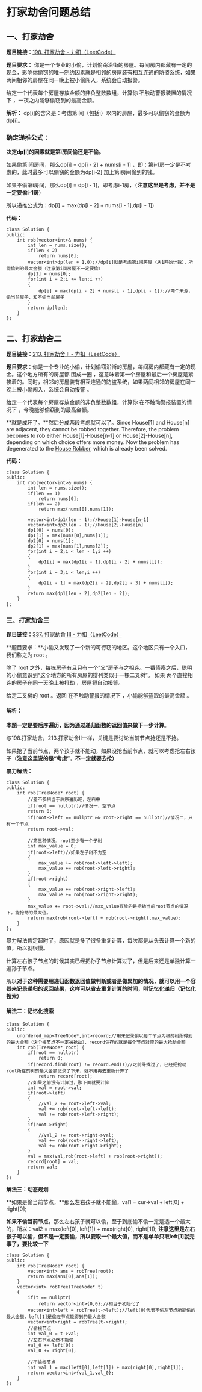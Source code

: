 # 打家劫舍问题总结

## 一、打家劫舍

**题目链接：**[198. 打家劫舍 - 力扣（LeetCode）](https://leetcode.cn/problems/house-robber/)

**题目要求：** 你是一个专业的小偷，计划偷窃沿街的房屋。每间房内都藏有一定的现金，影响你偷窃的唯一制约因素就是相邻的房屋装有相互连通的防盗系统，如果两间相邻的房屋在同一晚上被小偷闯入，系统会自动报警。

给定一个代表每个房屋存放金额的非负整数数组，计算你 不触动警报装置的情况下 ，一夜之内能够偷窃到的最高金额。

**解析：** dp[i]的含义是：考虑第i间（包括i）以内的房屋，最多可以偷窃的金额为dp[i]。

### 确定递推公式：

**决定dp[i]的因素就是第i房间偷还是不偷。**

如果偷第i间房间，那么dp[i] = dp[i - 2] + nums[i - 1] ，即：第i-1房一定是不考虑的，此时最多可以偷窃的金额为dp[i-2] 加上第i房间偷到的钱。

如果不偷第i房间，那么dp[i] = dp[i - 1]，即考虑i-1房，（**注意这里是考虑，并不是一定要偷i-1房**）

所以递推公式为：dp[i] = max(dp[i - 2] + nums[i - 1],dp[i - 1])

**代码：**

```
class Solution {
public:
    int rob(vector<int>& nums) {
        int len = nums.size();
        if(len < 2)
            return nums[0];
        vector<int>dp(len + 1,0);//dp[i]就是考虑第i间房屋（从1开始计数），所能偷到的最大金额（注意第i间房屋不一定要偷）
        dp[1] = nums[0];
        for(int i = 2;i <= len;i ++)
        {
            dp[i] = max(dp[i - 2] + nums[i - 1],dp[i - 1]);//两个来源，偷当前屋子，和不偷当前屋子
        }
        return dp[len];
    }
};
```

## 二、打家劫舍二

**题目链接：**[213. 打家劫舍 II - 力扣（LeetCode）](https://leetcode.cn/problems/house-robber-ii/)

**题目要求**：你是一个专业的小偷，计划偷窃沿街的房屋，每间房内都藏有一定的现金。这个地方所有的房屋都 围成一圈 ，这意味着第一个房屋和最后一个房屋是紧挨着的。同时，相邻的房屋装有相互连通的防盗系统，如果两间相邻的房屋在同一晚上被小偷闯入，系统会自动报警 。

给定一个代表每个房屋存放金额的非负整数数组，计算你 在不触动警报装置的情况下 ，今晚能够偷窃到的最高金额。

**就是成环了。**然后分成两段考虑就可以了。Since House[1] and House[n] are adjacent, they cannot be robbed together. Therefore, the problem becomes to rob either House[1]-House[n-1] or House[2]-House[n], depending on which choice offers more money. Now the problem has degenerated to the [House Robber](https://leetcode.com/problems/house-robber/description/), which is already been solved.

**代码：**

```
class Solution {
public:
    int rob(vector<int>& nums) {
        int len = nums.size();
        if(len == 1)
            return nums[0];
        if(len == 2)
            return max(nums[0],nums[1]);

        vector<int>dp1(len - 1);//House[1]-House[n-1]
        vector<int>dp2(len - 1);//House[2]-House[n]
        dp1[0] = nums[0];
        dp1[1] = max(nums[0],nums[1]);
        dp2[0] = nums[1];
        dp2[1] = max(nums[1],nums[2]);
        for(int i = 2;i < len - 1;i ++)
        {
            dp1[i] = max(dp1[i - 1],dp1[i - 2] + nums[i]);
        }
        for(int i = 3;i < len;i ++)
        {
            dp2[i - 1] = max(dp2[i - 2],dp2[i - 3] + nums[i]);
        }
        return max(dp1[len - 2],dp2[len - 2]);
    }
};
```

### 三、打家劫舍三

**题目链接：**[337. 打家劫舍 III - 力扣（LeetCode）](https://leetcode.cn/problems/house-robber-iii/)

**题目要求：**小偷又发现了一个新的可行窃的地区。这个地区只有一个入口，我们称之为 root 。

除了 root 之外，每栋房子有且只有一个“父“房子与之相连。一番侦察之后，聪明的小偷意识到“这个地方的所有房屋的排列类似于一棵二叉树”。 如果 两个直接相连的房子在同一天晚上被打劫 ，房屋将自动报警。

给定二叉树的 root 。返回 在不触动警报的情况下 ，小偷能够盗取的最高金额 。

#### 解析：

**本题一定是要后序遍历，因为通过递归函数的返回值来做下一步计算**。

与198.打家劫舍，213.打家劫舍II一样，关键是要讨论当前节点抢还是不抢。

如果抢了当前节点，两个孩子就不能动，如果没抢当前节点，就可以考虑抢左右孩子（**注意这里说的是“考虑”**，**不一定就要去抢）**

**暴力解法：**

```
class Solution {
public:
    int rob(TreeNode* root) {
        //差不多相当于后序遍历吧，左右中
        if(root == nullptr)//情况一，空节点
        return 0;
        if(root->left == nullptr && root->right == nullptr)//情况二，只有一个节点
        return root->val;

        //第三种情况，root至少有一个子树
        int max_value = 0;
        if(root->left)//如果左子树不为空
        {
            max_value += rob(root->left->left);
            max_value += rob(root->left->right);
        }
        if(root->right)
        {
            max_value += rob(root->right->left);
            max_value += rob(root->right->right);
        }
        max_value += root->val;//max_value存放的是抢劫当前root节点的情况下，能抢劫的最大值。
        return max(rob(root->left) + rob(root->right),max_value);
    }
};
```

暴力解法肯定超时了，原因就是多了很多重复计算，每次都是从头去计算一个新的值，所以就很慢。

计算左右孩子节点的时候其实已经把孙子节点计算过了，但是后来还是单独计算一遍孙子节点。

所以**对于这种需要用递归函数返回值做判断或者是做累加的情况，就可以用一个容器来记录递归的返回结果，这样可以省去重复计算的时间，叫记忆化递归（记忆化搜索）**

#### 解法二：记忆化搜索

```
class Solution {
public:
    unordered_map<TreeNode*,int>record;//用来记录偷以每个节点为根的树所得到的最大金额（这个根节点不一定被抢劫），record保存的就是每个节点对应的最大抢劫金额
    int rob(TreeNode* root) {
        if(root == nullptr)
            return 0;
        if(record.find(root) != record.end())//之前寻找过了，已经把抢劫root所在的树的最大金额记录了下来，就不用再去重新计算了
            return record[root];
        //如果之前没有计算过，那下面就要计算
        int val = root->val;
        if(root->left)
        {
            //val_2 += root->left->val;
            val += rob(root->left->left);
            val += rob(root->left->right);
        }
        if(root->right)
        {
            //val_2 += root->right->val;
            val += rob(root->right->left);
            val += rob(root->right->right);
        }
        val = max(val,rob(root->left) + rob(root->right));
        record[root] = val;
        return val;
    }
};
```

**解法三：动态规划**

**如果是偷当前节点，**那么左右孩子就不能偷，val1 = cur->val + left[0] + right[0]; 

**如果不偷当前节点**，那么左右孩子就可以偷，至于到底偷不偷一定是选一个最大的，所以：val2 = max(left[0], left[1]) + max(right[0], right[1]);   **注意这里是左右孩子可以偷，但不是一定要偷，所以要取一个最大值，而不是单单只取left[1]就完事了，要比较一下** 

```
class Solution {
public:
    int rob(TreeNode* root) {
        vector<int> ans = robTree(root);
        return max(ans[0],ans[1]);
    }
    vector<int> robTree(TreeNode* t)
    {
        if(t == nullptr)
            return vector<int>{0,0};//相当于初始化了
        vector<int>left = robTree(t->left);//left[0]代表不偷左节点所能偷的最大金额，left[1]是偷左节点能得到的最大金额
        vector<int>right = robTree(t->right);
        //偷根节点
        int val_0 = t->val;
        //左右节点必然不能偷
        val_0 += left[0];
        val_0 += right[0];

        //不偷根节点
        int val_1 = max(left[0],left[1]) + max(right[0],right[1]);
        return vector<int>{val_1,val_0};
    }
};
```

